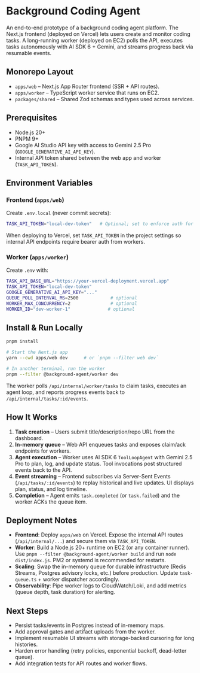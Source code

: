 # Background Coding Agent

An end-to-end prototype of a background coding agent platform. The Next.js frontend (deployed on Vercel) lets users create and monitor coding tasks. A long-running worker (deployed on EC2) polls the API, executes tasks autonomously with AI SDK 6 + Gemini, and streams progress back via resumable events.

## Monorepo Layout

- `apps/web` – Next.js App Router frontend (SSR + API routes).
- `apps/worker` – TypeScript worker service that runs on EC2.
- `packages/shared` – Shared Zod schemas and types used across services.

## Prerequisites

- Node.js 20+
- PNPM 9+
- Google AI Studio API key with access to Gemini 2.5 Pro (`GOOGLE_GENERATIVE_AI_API_KEY`).
- Internal API token shared between the web app and worker (`TASK_API_TOKEN`).

## Environment Variables

### Frontend (`apps/web`)

Create `.env.local` (never commit secrets):

```bash
TASK_API_TOKEN="local-dev-token"   # Optional; set to enforce auth for internal routes
```

When deploying to Vercel, set `TASK_API_TOKEN` in the project settings so internal API endpoints require bearer auth from workers.

### Worker (`apps/worker`)

Create `.env` with:

```bash
TASK_API_BASE_URL="https://your-vercel-deployment.vercel.app"
TASK_API_TOKEN="local-dev-token"
GOOGLE_GENERATIVE_AI_API_KEY="..."
QUEUE_POLL_INTERVAL_MS=2500            # optional
WORKER_MAX_CONCURRENCY=2               # optional
WORKER_ID="dev-worker-1"              # optional
```

## Install & Run Locally

```bash
pnpm install

# Start the Next.js app
yarn --cwd apps/web dev      # or `pnpm --filter web dev`

# In another terminal, run the worker
pnpm --filter @background-agent/worker dev
```

The worker polls `/api/internal/worker/tasks` to claim tasks, executes an agent loop, and reports progress events back to `/api/internal/tasks/:id/events`.

## How It Works

1. **Task creation** – Users submit title/description/repo URL from the dashboard.
2. **In-memory queue** – Web API enqueues tasks and exposes claim/ack endpoints for workers.
3. **Agent execution** – Worker uses AI SDK 6 `ToolLoopAgent` with Gemini 2.5 Pro to plan, log, and update status. Tool invocations post structured events back to the API.
4. **Event streaming** – Frontend subscribes via Server-Sent Events (`/api/tasks/:id/events`) to replay historical and live updates. UI displays plan, status, and log timeline.
5. **Completion** – Agent emits `task.completed` (or `task.failed`) and the worker ACKs the queue item.

## Deployment Notes

- **Frontend**: Deploy `apps/web` on Vercel. Expose the internal API routes (`/api/internal/...`) and secure them via `TASK_API_TOKEN`.
- **Worker**: Build a Node.js 20+ runtime on EC2 (or any container runner). Use `pnpm --filter @background-agent/worker build` and run `node dist/index.js`. PM2 or systemd is recommended for restarts.
- **Scaling**: Swap the in-memory queue for durable infrastructure (Redis Streams, Postgres advisory locks, etc.) before production. Update `task-queue.ts` + worker dispatcher accordingly.
- **Observability**: Pipe worker logs to CloudWatch/Loki, and add metrics (queue depth, task duration) for alerting.

## Next Steps

- Persist tasks/events in Postgres instead of in-memory maps.
- Add approval gates and artifact uploads from the worker.
- Implement resumable UI streams with storage-backed cursoring for long histories.
- Harden error handling (retry policies, exponential backoff, dead-letter queue).
- Add integration tests for API routes and worker flows.
